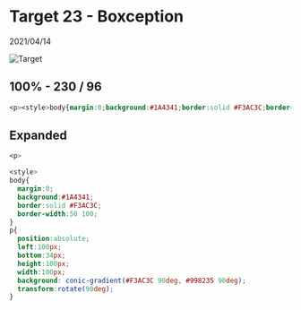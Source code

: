 # Target 23 - Boxception

2021/04/14

![Target](https://cssbattle.dev/targets/23.png)

## 100% - 230 / 96

```css
<p><style>body{margin:0;background:#1A4341;border:solid #F3AC3C;border-width:50 100}p{position:absolute;left:100px;bottom:34px;height:100px;width:100px;background:conic-gradient(#F3AC3C 90deg,#998235 90deg);transform:rotate(90deg)
```

## Expanded

```css
<p>

<style>
body{
  margin:0;
  background:#1A4341;
  border:solid #F3AC3C;
  border-width:50 100;
}
p{
  position:absolute;
  left:100px;
  bottom:34px;
  height:100px;
  width:100px;
  background: conic-gradient(#F3AC3C 90deg, #998235 90deg);
  transform:rotate(90deg);
}
```
